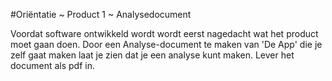 #Oriëntatie ~ Product 1 ~ Analysedocument

Voordat software ontwikkeld wordt wordt eerst nagedacht wat het product moet gaan doen.  Door een Analyse-document te maken van 'De App' die je zelf gaat maken laat je zien dat je een analyse kunt maken.
Lever het document als pdf in. 
